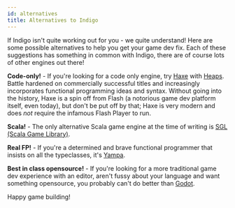 ```yaml
---
id: alternatives
title: Alternatives to Indigo
---
```


If Indigo isn't quite working out for you - we quite understand! Here are some possible alternatives to help you get your game dev fix. Each of these suggestions has something in common with Indigo, there are of course lots of other engines out there!

**Code-only!** - If you're looking for a code only engine, try [Haxe](https://haxe.org/) with [Heaps](https://heaps.io/). Battle hardened on commercially successful titles and increasingly incorporates functional programming ideas and syntax. Without going into the history, Haxe is a spin off from Flash (a notorious game dev platform itself, even today), but don't be put off by that; Haxe is very modern and does _not_ require the infamous Flash Player to run.

**Scala!** - The only alternative Scala game engine at the time of writing is [SGL (Scala Game Library)](https://github.com/regb/scala-game-library).

**Real FP!** - If you're a determined and brave functional programmer that insists on all the typeclasses, it's [Yampa](https://github.com/ivanperez-keera/Yampa).

**Best in class opensource!** - If you're looking for a more traditional game dev experience with an editor, aren't fussy about your language and want something opensource, you probably can't do better than [Godot](https://godotengine.org/).

Happy game building!

